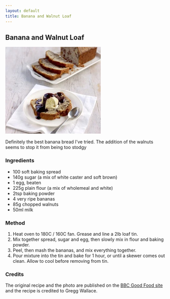 ```yaml
---
layout: default
title: Banana and Walnut Loaf
---
```


## Banana and Walnut Loaf
![Picture of Banana and Walnut Loaf](assets/images/banana-walnut-loaf.jpg)

Definitely the best banana bread I've tried. The addition of the walnuts seems to stop it from being too stodgy

### Ingredients
* 100 soft baking spread 
* 140g sugar (a mix of white caster and soft brown) 
* 1 egg, beaten 
* 225g plain flour (a mix of wholemeal and white) 
* 2tsp baking powder 
* 4 very ripe bananas 
* 85g chopped walnuts 
* 50ml milk 

### Method
1. Heat oven to 180C / 160C fan. Grease and line a 2lb loaf tin.
2. Mix together spread, sugar and egg, then slowly mix in flour and baking powder. 
3. Peel, then mash the bananas, and mix everything together.
4. Pour mixture into the tin and bake for 1 hour, or until a skewer comes out clean. Allow to cool before removing from tin.

### Credits
The original recipe and the photo are published on the [BBC Good Food site](https://www.bbcgoodfood.com/recipes/banana-walnut-loaf) and the recipe is credited to Gregg Wallace.